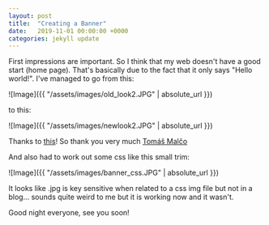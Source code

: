 ```yaml
---
layout: post
title:  "Creating a Banner"
date:   2019-11-01 00:00:00 +0000
categories: jekyll update
---
```


First impressions are important. So I think that my web doesn't have a good start (home page). That's basically due to the fact that it only says "Hello world!". I've managed to go from this:

![Image]({{ "/assets/images/old_look2.JPG" | absolute_url }})

to this:

![Image]({{ "/assets/images/newlook2.JPG" | absolute_url }})


Thanks to [this](https://www.pexels.com/photo/photo-of-mountains-under-cloudy-sky-3022417/)! So thank you very much [Tomáš Malčo](https://www.pexels.com/@tomas-malco-malik-793526)

And also had to work out some css like this small trim:

![Image]({{ "/assets/images/banner_css.JPG" | absolute_url }})

It looks like .jpg is key sensitive when related to a css img file but not in a blog... sounds quite weird to me but it is working now and it wasn't.

Good night everyone, see you soon!

